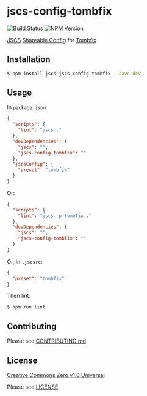# jscs-config-tombfix

[![Build Status](https://api.travis-ci.org/tombfix/jscs-config.svg?branch=master)](https://travis-ci.org/tombfix/jscs-config) [![NPM Version](https://img.shields.io/npm/v/jscs-config-tombfix.svg)](https://npmjs.org/package/jscs-config-tombfix)

[JSCS](http://jscs.info/) [Shareable Config](http://jscs.info/overview#preset) for [Tombfix](https://github.com/tombfix)

## Installation

``` sh
$ npm install jscs jscs-config-tombfix --save-dev
```

## Usage

In `package.json`:

``` json
{
  "scripts": {
    "lint": "jscs ."
  },
  "devDependencies": {
    "jscs": "",
    "jscs-config-tombfix": ""
  },
  "jscsConfig": {
    "preset": "tombfix"
  }
}
```

Or:

``` json
{
  "scripts": {
    "lint": "jscs -p tombfix ."
  },
  "devDependencies": {
    "jscs": "",
    "jscs-config-tombfix": ""
  }
}
```

Or, in `.jscsrc`:

``` json
{
  "preset": "tombfix"
}
```

Then lint:

``` sh
$ npm run lint
```

## Contributing

Please see [CONTRIBUTING.md](/CONTRIBUTING.md).

## License

[Creative Commons Zero v1.0 Universal](https://creativecommons.org/publicdomain/zero/1.0/)

Please see [LICENSE](/LICENSE).

